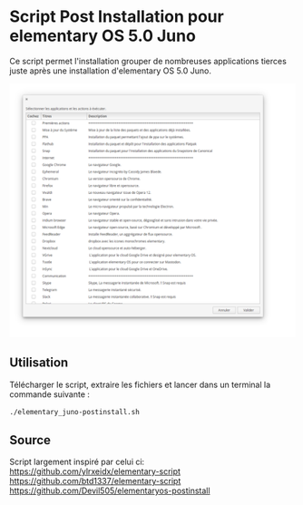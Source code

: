 # Script Post Installation pour elementary OS 5.0 Juno

Ce script permet l'installation grouper de nombreuses applications tierces juste après une installation
d'elementary OS 5.0 Juno.

![Screenshot](screenshots.png)

## Utilisation

Télécharger le script, extraire les fichiers et lancer dans un terminal la commande suivante : 
```bash
./elementary_juno-postinstall.sh
```

## Source
Script largement inspiré par celui ci:
https://github.com/ylrxeidx/elementary-script
https://github.com/btd1337/elementary-script
https://github.com/Devil505/elementaryos-postinstall

